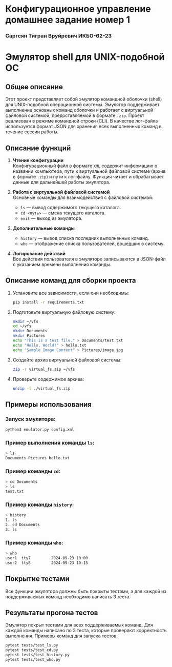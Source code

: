 
# Конфигурационное управление домашнее задание номер 1  
### Саргсян Тигран Вруйревич ИКБО-62-23 

# Эмулятор shell для UNIX-подобной ОС

## Общее описание

Этот проект представляет собой эмулятор командной оболочки (shell) для UNIX-подобной операционной системы. Эмулятор поддерживает выполнение основных команд оболочки и работает с виртуальной файловой системой, предоставляемой в формате `.zip`. Проект реализован в режиме командной строки (CLI). В качестве лог-файла используется формат JSON для хранения всех выполненных команд в течение сессии работы.

## Описание функций

1. **Чтение конфигурации**  
   Конфигурационный файл в формате `XML` содержит информацию о названии компьютера, пути к виртуальной файловой системе (архив в формате `.zip`) и пути к лог-файлу. Функция читает и обрабатывает данные для дальнейшей работы эмулятора.

2. **Работа с виртуальной файловой системой**  
   Основные команды для взаимодействия с файловой системой:
   - `ls` — вывод содержимого текущего каталога.
   - `cd <путь>` — смена текущего каталога.
   - `exit` — выход из эмулятора.

3. **Дополнительные команды**  
   - `history` — вывод списка последних выполненных команд.
   - `who` — отображение списка пользователей, вошедших в систему.

4. **Логирование действий**  
   Все действия пользователя в эмуляторе записываются в JSON-файл с указанием времени выполнения команды.

## Описание команд для сборки проекта

1. Установите все зависимости, если они необходимы:
   ```bash
   pip install -r requirements.txt
   ```

2. Подготовьте виртуальную файловую систему:
   ```bash
   mkdir ~/vfs
   cd ~/vfs
   mkdir Documents
   mkdir Pictures
   echo "This is a test file." > Documents/test.txt
   echo "Hello, World!" > hello.txt
   echo "Sample Image Content" > Pictures/image.jpg
   ```

3. Создайте архив виртуальной файловой системы:
   ```bash
   zip -r virtual_fs.zip ~/vfs
   ```

4. Проверьте содержимое архива:
   ```bash
   unzip -l ./virtual_fs.zip
   ```

## Примеры использования

### Запуск эмулятора:
```bash
python3 emulator.py config.xml
```

### Пример выполнения команды `ls`:
```bash
> ls
Documents Pictures hello.txt
```

### Пример команды `cd`:
```bash
> cd Documents
> ls
test.txt
```

### Пример команды `history`:
```bash
> history
1. ls
2. cd Documents
3. ls
```

### Пример команды `who`:
```bash
> who
user1  tty7         2024-09-23 10:00
user2  tty8         2024-09-23 10:15
```

## Покрытие тестами

Все функции эмулятора должны быть покрыты тестами, а для каждой из поддерживаемых команд необходимо написать 3 теста.

## Результаты прогона тестов

Эмулятор покрыт тестами для всех поддерживаемых команд. Для каждой команды написано по 3 теста, которые проверяют корректность выполнения. Примеры команд для запуска тестов:
```bash
pytest tests/test_ls.py
pytest tests/test_cd.py
pytest tests/test_history.py
pytest tests/test_who.py
```
